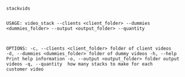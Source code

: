 <code>
stackvids 

USAGE:
    video_stack --clients <client_folder> --dummies <dummies_folder> --output <output_folder> --quantity <quantity>

OPTIONS:
    -c, --clients <client_folder>     folder of client videos
    -d, --dummies <dummies_folder>    folder of dummy videos
    -h, --help                        Print help information
    -o, --output <output_folder>      folder output videos
    -q, --quantity <quantity>         how many stacks to make for each customer video
</code>
